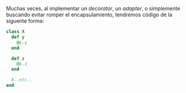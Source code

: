 Muchas veces, al implementar un _decorator_, un _adapter_, o simplemente buscando evitar romper el encapsulamiento, tendremos código de la siguente forma:

```ruby
class X
  def y
    @c.y
  end

  def z
    @c.z
  end

  #..etc..
end
```